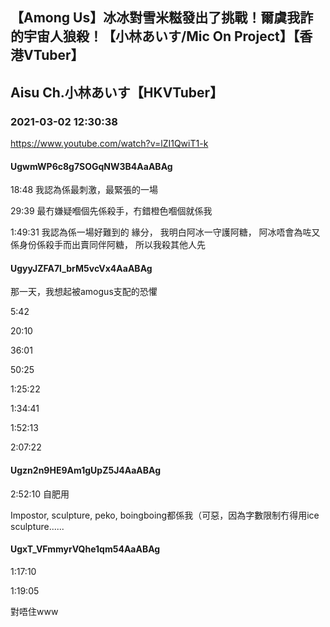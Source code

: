 ## 【Among Us】冰冰對雪米糍發出了挑戰！爾虞我詐的宇宙人狼殺！【小林あいす/Mic On Project】【香港VTuber】
## Aisu Ch.小林あいす【HKVTuber】
### 2021-03-02 12:30:38
https://www.youtube.com/watch?v=lZI1QwiT1-k
#### UgwmWP6c8g7SOGqNW3B4AaABAg
18:48 我認為係最刺激，最緊張的一場

29:39 最冇嫌疑嗰個先係殺手，冇錯橙色嗰個就係我

1:49:31 我認為係一場好難到的 緣分， 我明白阿冰一守護阿糖，  阿冰唔會為咗又係身份係殺手而出賣同伴阿糖， 所以我殺其他人先

#### UgyyJZFA7l_brM5vcVx4AaABAg
那一天，我想起被amogus支配的恐懼

5:42

20:10

36:01

50:25

1:25:22

1:34:41

1:52:13

2:07:22

#### Ugzn2n9HE9Am1gUpZ5J4AaABAg
2:52:10 自肥用

Impostor, sculpture, peko, boingboing都係我（可惡，因為字數限制冇得用ice sculpture......

#### UgxT_VFmmyrVQhe1qm54AaABAg
1:17:10

1:19:05

對唔住www

